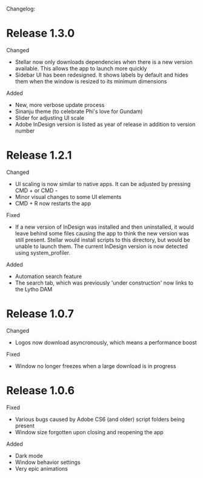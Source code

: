 Changelog:

# Release 1.3.0

Changed

- Stellar now only downloads dependencies when there is a new version available. This allows the app to launch more quickly
- Sidebar UI has been redesigned. It shows labels by default and hides them when the window is resized to its minimum dimensions

Added

- New, more verbose update process
- Sinanju theme (to celebrate Phi's love for Gundam)
- Slider for adjusting UI scale
- Adobe InDesign version is listed as year of release in addition to version number

# Release 1.2.1

Changed

- UI scaling is now similar to native apps. It can be adjusted by pressing CMD + or CMD -
- Minor visual changes to some UI elements
- CMD + R now restarts the app

Fixed

- If a new version of InDesign was installed and then uninstalled, it would leave behind some files causing the app to think the new version was still present. Stellar would install scripts to this directory, but would be unable to launch them. The current InDesign version is now detected using system_profiler.

Added

- Automation search feature
- The search tab, which was previously 'under construction' now links to the Lytho DAM

# Release 1.0.7

Changed

- Logos now download asyncronously, which means a performance boost

Fixed

- Window no longer freezes when a large download is in progress

# Release 1.0.6

Fixed

- Various bugs caused by Adobe CS6 (and older) script folders being present
- Window size forgotten upon closing and reopening the app

Added

- Dark mode
- Window behavior settings
- Very epic animations
